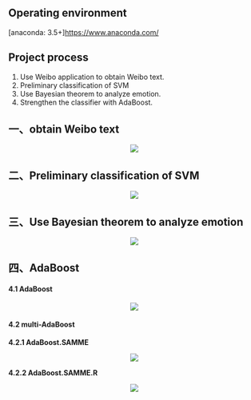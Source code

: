 ## Operating environment
[anaconda: 3.5+]https://www.anaconda.com/

## Project process
1. Use Weibo application to obtain Weibo text.
2. Preliminary classification of SVM
3. Use Bayesian theorem to analyze emotion.
4. Strengthen the classifier with AdaBoost.
  


## 一、obtain Weibo text
<div align="center">

![](http://image.wenzhihuai.com/images/20171217053231.png)

</div>



## 二、Preliminary classification of SVM
<div align="center">

![](http://image.wenzhihuai.com/images/20171217053051.png)

</div>



## 三、Use Bayesian theorem to analyze emotion
<div align="center">

![](http://image.wenzhihuai.com/images/20171217043913.png)

</div>


## 四、AdaBoost
#### 4.1 AdaBoost
<div align="center">

![](http://image.wenzhihuai.com/images/20171217043935.png)

</div>

#### 4.2 multi-AdaBoost
**4.2.1 AdaBoost.SAMME**
<div align="center">

![](http://image.wenzhihuai.com/images/20171217043944.png)

</div>

**4.2.2 AdaBoost.SAMME.R**
<div align="center">

![](http://image.wenzhihuai.com/images/20171217043951.png)

</div>

